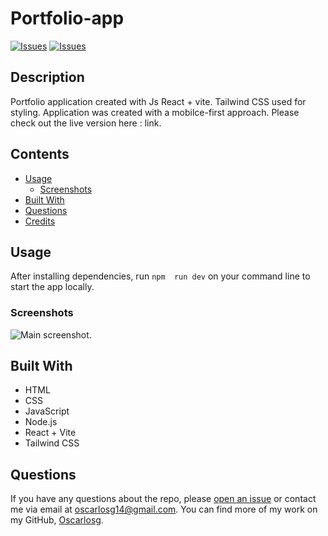 # Portfolio-app
[![Issues](https://img.shields.io/github/issues/Oscarlosg/Portfolio-app)](https://github.com/Oscarlosg/Portfolio-app/issues) [![Issues](https://img.shields.io/github/contributors/Oscarlosg/Portfolio-app)](https://github.com/Oscarlosg/Portfolio-app/graphs/contributors) 
## Description
Portfolio application created with Js React + vite. Tailwind CSS used for styling.  Application was created with a mobilce-first approach.  Please check out the live version here : link.
## Contents
* [Usage](#usage)
   * [Screenshots](#screenshots)
* [Built With](#built-with)
* [Questions](#questions)
* [Credits](#credits)

## Usage
After installing dependencies, run ```npm  run dev``` on your command line to start the app locally.  
  
### Screenshots
![Main screenshot.](soon)


## Built With

* HTML
* CSS
* JavaScript
* Node.js
* React + Vite
* Tailwind CSS
  
## Questions
If you have any questions about the repo, please [open an issue](https://github.com/Oscarlosg/Portfolio-app/issues) or contact me via email at oscarlosg14@gmail.com. You can find more of my work on my GitHub, [Oscarlosg](https://github.com/Oscarlosg/).
  

  
